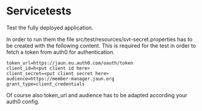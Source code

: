 # Servicetests

Test the fully deployed application.

In order to run them the file src/test/resources/svt-secret.properties has to be created with the following content. This is required for the test in order to fetch a token from auth0 for authentication.

```
token_url=https://jaun.eu.auth0.com/oauth/token
client_id=h<put client id here>
client_secret=<put client secret here>
audience=https://member-manager.jaun.org
grant_type=client_credentials
```

Of course also token_url and audience has to be adapted according your auth0 config.